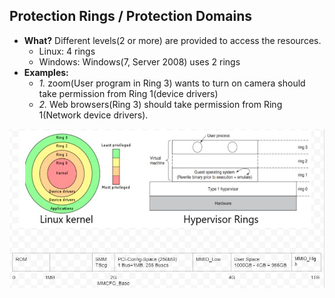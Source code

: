 ## Protection Rings / Protection Domains
- **What?** Different levels(2 or more) are provided to access the resources.
  - Linux: 4 rings
  - Windows: Windows(7, Server 2008) uses 2 rings
- **Examples:**
  - *1.* zoom(User program in Ring 3) wants to turn on camera should take permission from Ring 1(device drivers)
  - *2.* Web browsers(Ring 3) should take permission from Ring 1(Network device drivers).

<img src="Protection_Ring.JPG" width=900 />
